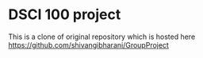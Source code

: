 # DSCI 100 project
This is a clone of original repository which is hosted here https://github.com/shivangibharani/GroupProject

